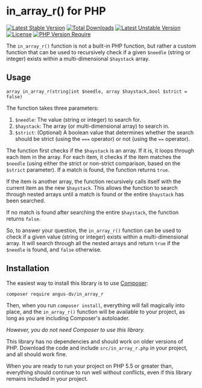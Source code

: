
# in_array_r() for PHP
[![Latest Stable Version](http://poser.pugx.org/angus-dv/in_array_r/v)](https://packagist.org/packages/angus-dv/in_array_r)
[![Total Downloads](http://poser.pugx.org/angus-dv/in_array_r/downloads)](https://packagist.org/packages/angus-dv/in_array_r)
[![Latest Unstable Version](http://poser.pugx.org/angus-dv/in_array_r/v/unstable)](https://packagist.org/packages/angus-dv/in_array_r)
[![License](http://poser.pugx.org/angus-dv/in_array_r/license)](https://packagist.org/packages/angus-dv/in_array_r)
[![PHP Version Require](http://poser.pugx.org/angus-dv/in_array_r/require/php)](https://packagist.org/packages/angus-dv/in_array_r)

The `in_array_r()` function is not a built-in PHP function, but rather a custom function that can be used to recursively check if a given `$needle` (string or integer) exists within a multi-dimensional `$haystack` array.


## Usage

```
array in_array_r(string|int $needle, array $haystack,bool $strict = false)
```




The function takes three parameters:

1.  `$needle`: The value (string or integer) to search for.
2.  `$haystack`: The array (or multi-dimensional array) to search in.
3.  `$strict`: (Optional) A boolean value that determines whether the search should be strict (using the `===` operator) or not (using the `==` operator).

The function first checks if the `$haystack` is an array. If it is, it loops through each item in the array. For each item, it checks if the item matches the `$needle` (using either the strict or non-strict comparison, based on the `$strict` parameter). If a match is found, the function returns `true`.

If the item is another array, the function recursively calls itself with the current item as the new `$haystack`. This allows the function to search through nested arrays until a match is found or the entire `$haystack` has been searched.

If no match is found after searching the entire `$haystack`, the function returns `false`.

So, to answer your question, the `in_array_r()` function can be used to check if a given value (string or integer) exists within a multi-dimensional array. It will search through all the nested arrays and return `true` if the `$needle` is found, and `false` otherwise.

## Installation

The easiest way to install this library is to use [Composer](https://getcomposer.org/):

```
composer require angus-dv/in_array_r
```

Then, when you run `composer install`, everything will fall magically into place,
and the `in_array_r()` function will be available to your project, as long as
you are including Composer's autoloader.

_However, you do not need Composer to use this library._

This library has no dependencies and should work on older versions of PHP.
Download the code and include `src/in_array_r.php` in your project, and all
should work fine.

When you are ready to run your project on PHP 5.5 or greater than, everything should
continue to run well without conflicts, even if this library remains included
in your project.
